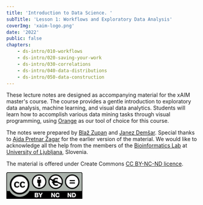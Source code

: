 ```yaml
---
title: 'Introduction to Data Science. '
subTitle: 'Lesson 1: Workflows and Exploratory Data Analysis'
coverImg: 'xaim-logo.png'
date: '2022'
public: false
chapters:
    - ds-intro/010-workflows
    - ds-intro/020-saving-your-work
    - ds-intro/030-correlations
    - ds-intro/040-data-distributions
    - ds-intro/050-data-construction
---
```


These lecture notes are designed as accompanying material for the xAIM master's course. The course provides a gentle introduction to exploratory data analysis, machine learning, and visual data analytics. Students will learn how to accomplish various data mining tasks through visual programming, using [Orange](http://orangedatamining.com) as our tool of choice for this course.

The notes were prepared by [Blaž Zupan](https://www.fri.uni-lj.si/en/about-faculty/employees/blaz-zupan) and [Janez Demšar](https://fri.uni-lj.si/en/about-faculty/employees/janez-demsar). Special thanks to [Ajda Pretnar Žagar](https://www.fri.uni-lj.si/en/about-faculty/employees/ajda-pretnar-zagar) for the earlier version of the material. We would like to acknowledge all the help from the members of the [Bioinformatics Lab](http://biolab.si) at [University of Ljubljana](http://www.uni-lj.si), Slovenia.

The material is offered under Create Commons [CC BY-NC-ND licence](https://creativecommons.org/licenses/by-nc-nd/4.0/).

![](cc-by-nc-nd.png)
